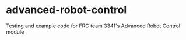 # advanced-robot-control
 Testing and example code for FRC team 3341's Advanced Robot Control module
